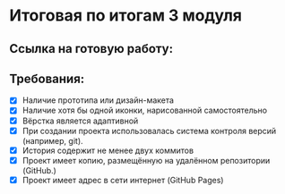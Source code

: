 # Итоговая по итогам 3 модуля

## Ссылка на готовую работу:

## Требования:

- [x] Наличие прототипа или дизайн-макета
- [x] Наличие хотя бы одной иконки, нарисованной самостоятельно
- [x] Вёрстка является адаптивной
- [x] При создании проекта использовалась система контроля версий (например, git). 
- [x] История содержит не менее двух коммитов
- [x] Проект имеет копию, размещённую на удалённом репозитории (GitHub.)
- [x] Проект имеет адрес в сети интернет (GitHub Pages)